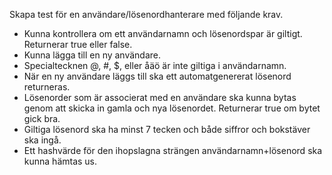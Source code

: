 Skapa test för en användare/lösenordhanterare med följande krav.

* Kunna kontrollera om ett användarnamn och lösenordspar är giltigt. Returnerar true eller false.
* Kunna lägga till en ny användare.
* Specialtecknen @, #, $, eller åäö är inte giltiga i användarnamn.
* När en ny användare läggs till ska ett automatgenererat lösenord returneras.
* Lösenorder som är associerat med en användare ska kunna bytas genom att skicka in gamla och nya lösenordet. Returnerar true om bytet gick bra.
* Giltiga lösenord ska ha minst 7 tecken och både siffror och bokstäver ska ingå.
* Ett hashvärde för den ihopslagna strängen användarnamn+lösenord ska kunna hämtas us. 
